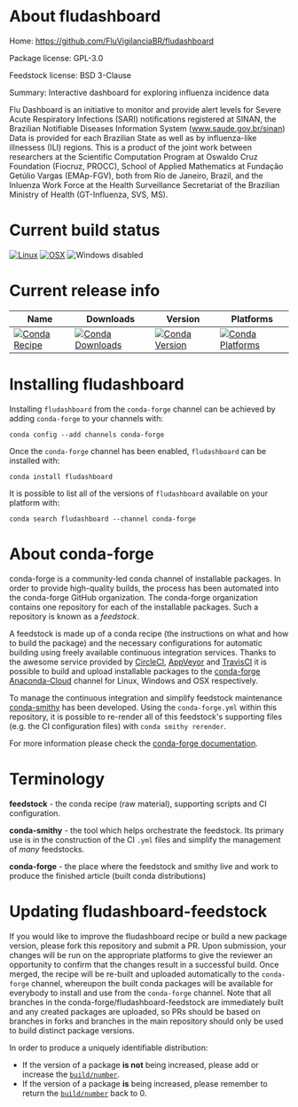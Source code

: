 About fludashboard
==================

Home: https://github.com/FluVigilanciaBR/fludashboard

Package license: GPL-3.0

Feedstock license: BSD 3-Clause

Summary: Interactive dashboard for exploring influenza incidence data

Flu Dashboard is an initiative to monitor and provide alert levels for
Severe Acute Respiratory Infections (SARI) notifications registered at SINAN,
the Brazilian Notifiable Diseases Information System (www.saude.gov.br/sinan) Data
is provided for each Brazilian State as well as by influenza-like illnessess (ILI) regions.
This is a product of the joint work between researchers at the Scientific Computation Program
at Oswaldo Cruz Foundation (Fiocruz, PROCC), School of Applied Mathematics
at Fundação Getúlio Vargas (EMAp-FGV), both from Rio de Janeiro, Brazil,
and the Inluenza Work Force at the Health Surveillance Secretariat of
the Brazilian Ministry of Health (GT-Influenza, SVS, MS).


Current build status
====================

[![Linux](https://img.shields.io/circleci/project/github/conda-forge/fludashboard-feedstock/master.svg?label=Linux)](https://circleci.com/gh/conda-forge/fludashboard-feedstock)
[![OSX](https://img.shields.io/travis/conda-forge/fludashboard-feedstock/master.svg?label=macOS)](https://travis-ci.org/conda-forge/fludashboard-feedstock)
![Windows disabled](https://img.shields.io/badge/Windows-disabled-lightgrey.svg)

Current release info
====================

| Name | Downloads | Version | Platforms |
| --- | --- | --- | --- |
| [![Conda Recipe](https://img.shields.io/badge/recipe-fludashboard-green.svg)](https://anaconda.org/conda-forge/fludashboard) | [![Conda Downloads](https://img.shields.io/conda/dn/conda-forge/fludashboard.svg)](https://anaconda.org/conda-forge/fludashboard) | [![Conda Version](https://img.shields.io/conda/vn/conda-forge/fludashboard.svg)](https://anaconda.org/conda-forge/fludashboard) | [![Conda Platforms](https://img.shields.io/conda/pn/conda-forge/fludashboard.svg)](https://anaconda.org/conda-forge/fludashboard) |

Installing fludashboard
=======================

Installing `fludashboard` from the `conda-forge` channel can be achieved by adding `conda-forge` to your channels with:

```
conda config --add channels conda-forge
```

Once the `conda-forge` channel has been enabled, `fludashboard` can be installed with:

```
conda install fludashboard
```

It is possible to list all of the versions of `fludashboard` available on your platform with:

```
conda search fludashboard --channel conda-forge
```


About conda-forge
=================

conda-forge is a community-led conda channel of installable packages.
In order to provide high-quality builds, the process has been automated into the
conda-forge GitHub organization. The conda-forge organization contains one repository
for each of the installable packages. Such a repository is known as a *feedstock*.

A feedstock is made up of a conda recipe (the instructions on what and how to build
the package) and the necessary configurations for automatic building using freely
available continuous integration services. Thanks to the awesome service provided by
[CircleCI](https://circleci.com/), [AppVeyor](https://www.appveyor.com/)
and [TravisCI](https://travis-ci.org/) it is possible to build and upload installable
packages to the [conda-forge](https://anaconda.org/conda-forge)
[Anaconda-Cloud](https://anaconda.org/) channel for Linux, Windows and OSX respectively.

To manage the continuous integration and simplify feedstock maintenance
[conda-smithy](https://github.com/conda-forge/conda-smithy) has been developed.
Using the ``conda-forge.yml`` within this repository, it is possible to re-render all of
this feedstock's supporting files (e.g. the CI configuration files) with ``conda smithy rerender``.

For more information please check the [conda-forge documentation](https://conda-forge.org/docs/).

Terminology
===========

**feedstock** - the conda recipe (raw material), supporting scripts and CI configuration.

**conda-smithy** - the tool which helps orchestrate the feedstock.
                   Its primary use is in the construction of the CI ``.yml`` files
                   and simplify the management of *many* feedstocks.

**conda-forge** - the place where the feedstock and smithy live and work to
                  produce the finished article (built conda distributions)


Updating fludashboard-feedstock
===============================

If you would like to improve the fludashboard recipe or build a new
package version, please fork this repository and submit a PR. Upon submission,
your changes will be run on the appropriate platforms to give the reviewer an
opportunity to confirm that the changes result in a successful build. Once
merged, the recipe will be re-built and uploaded automatically to the
`conda-forge` channel, whereupon the built conda packages will be available for
everybody to install and use from the `conda-forge` channel.
Note that all branches in the conda-forge/fludashboard-feedstock are
immediately built and any created packages are uploaded, so PRs should be based
on branches in forks and branches in the main repository should only be used to
build distinct package versions.

In order to produce a uniquely identifiable distribution:
 * If the version of a package **is not** being increased, please add or increase
   the [``build/number``](https://conda.io/docs/user-guide/tasks/build-packages/define-metadata.html#build-number-and-string).
 * If the version of a package **is** being increased, please remember to return
   the [``build/number``](https://conda.io/docs/user-guide/tasks/build-packages/define-metadata.html#build-number-and-string)
   back to 0.
